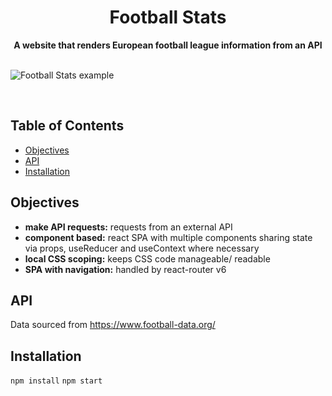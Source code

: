 <h1 align="center">Football Stats</h1>

<div align="center">
  <strong>A website that renders European football league information from an API</strong>
</div>

<br />

![Football Stats example](./public/assets/footballStats.gif)

<br />

## Table of Contents

-   [Objectives](#Objectives)
-   [API](#api)
-   [Installation](#installation)

## Objectives

-   **make API requests:** requests from an external API
-   **component based:** react SPA with multiple components sharing state via props, useReducer and useContext where necessary
-   **local CSS scoping:** keeps CSS code manageable/ readable
-   **SPA with navigation:** handled by react-router v6

## API

Data sourced from https://www.football-data.org/

## Installation

`npm install`
`npm start`
